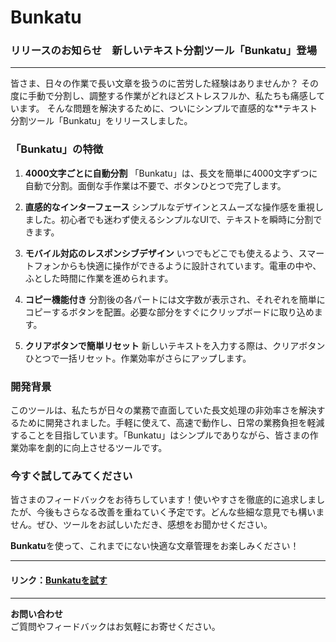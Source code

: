 # Bunkatu

### リリースのお知らせ　新しいテキスト分割ツール「Bunkatu」登場

---

皆さま、日々の作業で長い文章を扱うのに苦労した経験はありませんか？
その度に手動で分割し、調整する作業がどれほどストレスフルか、私たちも痛感しています。
そんな問題を解決するために、ついにシンプルで直感的な**テキスト分割ツール「Bunkatu」をリリースしました。

### 「Bunkatu」の特徴

1. **4000文字ごとに自動分割**
  「Bunkatu」は、長文を簡単に4000文字ずつに自動で分割。面倒な手作業は不要で、ボタンひとつで完了します。

2. **直感的なインターフェース**
   シンプルなデザインとスムーズな操作感を重視しました。初心者でも迷わず使えるシンプルなUIで、テキストを瞬時に分割できます。

3. **モバイル対応のレスポンシブデザイン**
   いつでもどこでも使えるよう、スマートフォンからも快適に操作ができるように設計されています。電車の中や、ふとした時間に作業を進められます。

4. **コピー機能付き**
   分割後の各パートには文字数が表示され、それぞれを簡単にコピーするボタンを配置。必要な部分をすぐにクリップボードに取り込めます。

5. **クリアボタンで簡単リセット**
   新しいテキストを入力する際は、クリアボタンひとつで一括リセット。作業効率がさらにアップします。

### 開発背景

このツールは、私たちが日々の業務で直面していた長文処理の非効率さを解決するために開発されました。手軽に使えて、高速で動作し、日常の業務負担を軽減することを目指しています。「Bunkatu」はシンプルでありながら、皆さまの作業効率を劇的に向上させるツールです。

### 今すぐ試してみてください

皆さまのフィードバックをお待ちしています！使いやすさを徹底的に追求しましたが、今後もさらなる改善を重ねていく予定です。どんな些細な意見でも構いません。ぜひ、ツールをお試しいただき、感想をお聞かせください。

**Bunkatu**を使って、これまでにない快適な文章管理をお楽しみください！

---

#### リンク：[Bunkatuを試す](https://bunkatu.vercel.app/)

---

**お問い合わせ**  
ご質問やフィードバックはお気軽にお寄せください。
